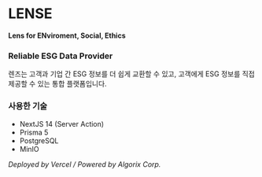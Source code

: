 # LENSE

**Lens for ENviroment, Social, Ethics**


### **Reliable ESG Data Provider**

렌즈는 고객과 기업 간 ESG 정보를 더 쉽게 교환할 수 있고,
고객에게 ESG 정보를 직접 제공할 수 있는
통합 플랫폼입니다.


### 사용한 기술

- NextJS 14 (Server Action)
- Prisma 5
- PostgreSQL
- MinIO

*Deployed by Vercel /* *Powered by Algorix Corp.*
